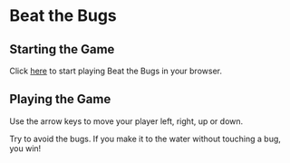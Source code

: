 # Beat the Bugs

## Starting the Game

Click [here](https://kimhastings.github.io/arcade-game) to start playing Beat the Bugs in your browser.

## Playing the Game

Use the arrow keys to move your player left, right, up or down. 

Try to avoid the bugs. If you make it to the water without touching a bug, you win!

